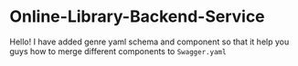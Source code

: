 # Online-Library-Backend-Service

Hello! I have added genre yaml schema and component so that it help you guys how to merge different components to `Swagger.yaml`
